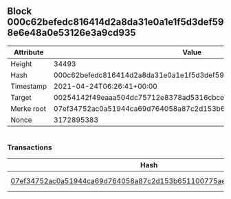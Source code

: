## Block 000c62befedc816414d2a8da31e0a1e1f5d3def598e6e48a0e53126e3a9cd935

Attribute | Value
--- | ---
Height | 34493
Hash | 000c62befedc816414d2a8da31e0a1e1f5d3def598e6e48a0e53126e3a9cd935
Timestamp | 2021-04-24T06:26:41+00:00
Target | 00254142f49eaaa504dc75712e8378ad5316cbcead634704b3734b6271167cc4
Merke root | 07ef34752ac0a51944ca69d764058a87c2d153b651100775ae856a1799230549
Nonce | 3172895383

```

```

### Transactions

Hash | Amount
--- | ---
[07ef34752ac0a51944ca69d764058a87c2d153b651100775ae856a1799230549](07ef34752ac0a51944ca69d764058a87c2d153b651100775ae856a1799230549.md) | 10.00000000 SKEPTI 
